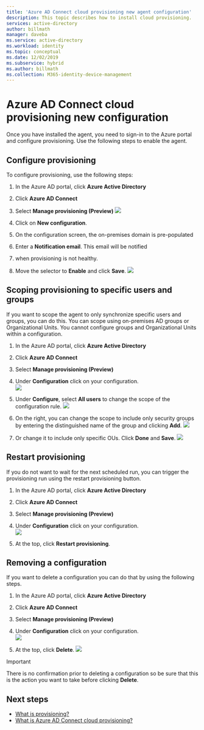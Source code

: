 ```yaml
---
title: 'Azure AD Connect cloud provisioning new agent configuration'
description: This topic describes how to install cloud provisioning.
services: active-directory
author: billmath
manager: daveba
ms.service: active-directory
ms.workload: identity
ms.topic: conceptual
ms.date: 12/02/2019
ms.subservice: hybrid
ms.author: billmath
ms.collection: M365-identity-device-management
---
```


# Azure AD Connect cloud provisioning new configuration

Once you have installed the agent, you need to sign-in to the Azure portal and configure provisioning.  Use the following steps to enable the agent.

## Configure provisioning
To configure provisioning, use the following steps:

1.  In the Azure AD portal, click **Azure Active Directory**
2.  Click **Azure AD Connect**
3.  Select **Manage provisioning (Preview)**
![](media/how-to-configure/manage1.png)

4.  Click on **New configuration**.
5.  On the configuration screen, the on-premises domain is pre-populated
6. Enter a **Notification email**. This email will be notified 
7. when provisioning is not healthy.  
8. Move the selector to **Enable** and click **Save**.
![](media/tutorial-single-forest/newconfig2.png)

## Scoping provisioning to specific users and groups
If you want to scope the agent to only synchronize specific users and groups, you can do this. You can scope using on-premises AD groups or Organizational Units. You cannot configure groups and Organizational Units within a configuration. 

1.  In the Azure AD portal, click **Azure Active Directory**
2.  Click **Azure AD Connect**
3.  Select **Manage provisioning (Preview)**
4.  Under **Configuration** click on your configuration.  
![](media/how-to-configure/scope1.png)

5.  Under **Configure**, select **All users** to change the scope of the configuration rule.
![](media/how-to-configure/scope2.png)

6. On the right, you can change the scope to include only security groups by entering the distinguished name of the group and clicking **Add**.
![](media/how-to-configure/scope3.png)

7. Or change it to include only specific OUs. Click **Done** and **Save**.
![](media/how-to-configure/scope4.png)


## Restart provisioning 
If you do not want to wait for the next scheduled run, you can trigger the provisioning run using the restart provisioning button. 
1.  In the Azure AD portal, click **Azure Active Directory**
2.  Click **Azure AD Connect**
3.  Select **Manage provisioning (Preview)**
4.  Under **Configuration** click on your configuration.  
![](media/how-to-configure/scope1.png)

5.  At the top, click **Restart provisioning**.

## Removing a configuration
If you want to delete a configuration you can do that by using the following steps.

1.  In the Azure AD portal, click **Azure Active Directory**
2.  Click **Azure AD Connect**
3.  Select **Manage provisioning (Preview)**
4.  Under **Configuration** click on your configuration.  
![](media/how-to-configure/scope1.png)

5.  At the top, click **Delete**.
![](media/how-to-configure/remove1.png)

>[!IMPORTANT]
>There is no confirmation prior to deleting a configuration so be sure that this is the action you want to take before clicking **Delete**.


## Next steps 

- [What is provisioning?](what-is-provisioning.md)
- [What is Azure AD Connect cloud provisioning?](what-is-cloud-provisioning.md)
